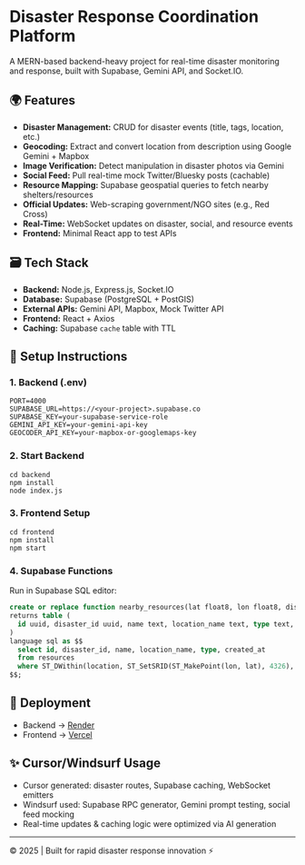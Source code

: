 # Disaster Response Coordination Platform

A MERN-based backend-heavy project for real-time disaster monitoring and response, built with Supabase, Gemini API, and Socket.IO.

## 🌍 Features

- **Disaster Management:** CRUD for disaster events (title, tags, location, etc.)
- **Geocoding:** Extract and convert location from description using Google Gemini + Mapbox
- **Image Verification:** Detect manipulation in disaster photos via Gemini
- **Social Feed:** Pull real-time mock Twitter/Bluesky posts (cachable)
- **Resource Mapping:** Supabase geospatial queries to fetch nearby shelters/resources
- **Official Updates:** Web-scraping government/NGO sites (e.g., Red Cross)
- **Real-Time:** WebSocket updates on disaster, social, and resource events
- **Frontend:** Minimal React app to test APIs

## 🗃 Tech Stack

- **Backend:** Node.js, Express.js, Socket.IO
- **Database:** Supabase (PostgreSQL + PostGIS)
- **External APIs:** Gemini API, Mapbox, Mock Twitter API
- **Frontend:** React + Axios
- **Caching:** Supabase `cache` table with TTL

## 🔧 Setup Instructions

### 1. Backend (.env)
```
PORT=4000
SUPABASE_URL=https://<your-project>.supabase.co
SUPABASE_KEY=your-supabase-service-role
GEMINI_API_KEY=your-gemini-api-key
GEOCODER_API_KEY=your-mapbox-or-googlemaps-key
```

### 2. Start Backend
```
cd backend
npm install
node index.js
```

### 3. Frontend Setup
```
cd frontend
npm install
npm start
```

### 4. Supabase Functions
Run in Supabase SQL editor:
```sql
create or replace function nearby_resources(lat float8, lon float8, distance_m float8)
returns table (
  id uuid, disaster_id uuid, name text, location_name text, type text, created_at timestamp
)
language sql as $$
  select id, disaster_id, name, location_name, type, created_at
  from resources
  where ST_DWithin(location, ST_SetSRID(ST_MakePoint(lon, lat), 4326), distance_m);
$$;
```

## 🚀 Deployment

- Backend → [Render](https://render.com/)
- Frontend → [Vercel](https://vercel.com/)

## ✨ Cursor/Windsurf Usage

- Cursor generated: disaster routes, Supabase caching, WebSocket emitters
- Windsurf used: Supabase RPC generator, Gemini prompt testing, social feed mocking
- Real-time updates & caching logic were optimized via AI generation

---

© 2025 | Built for rapid disaster response innovation ⚡
